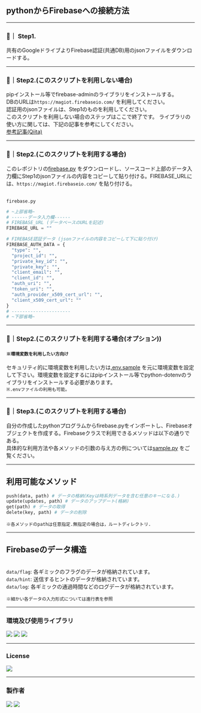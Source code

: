 ## pythonからFirebaseへの接続方法

---
### 📌｜ Step1.
共有のGoogleドライブよりFirebase認証(共通DB)用のjsonファイルをダウンロードする。

---
### 📌｜Step2.(このスクリプトを利用しない場合)
pipインストール等でfirebase-adminのライブラリをインストールする。
<br>DBのURLは`https://magiot.firebaseio.com/`
を利用してください。
<br>認証用のjsonファイルは、Step1のものを利用してください。
<br>このスクリプトを利用しない場合のステップはここで終了です。 ライブラリの使い方に関しては、下記の記事を参考にしてください。
<br>[参考記事(Qiita)](https://qiita.com/sai-san/items/24dbee74c5744033c330)

---
### 📌｜Step2.(このスクリプトを利用する場合)
このレポジトリの[firebase.py](https://github.com/broccolingual/firebase/blob/master/firebase.py)
をダウンロードし、ソースコード上部のデータ入力欄にStep1のjsonファイルの内容をコピーして貼り付ける。FIREBASE_URLには、`https://magiot.firebaseio.com/`
を貼り付ける。

<br>`firebase.py`
```python
# ~上部省略~
# ------データ入力欄------
# FIREBASE_URL (データベースのURLを記述)
FIREBASE_URL = ""

# FIREBASE認証データ (jsonファイルの内容をコピーして下に貼り付け)
FIREBASE_AUTH_DATA = {
  "type": "",
  "project_id": "",
  "private_key_id": "",
  "private_key": "",
  "client_email": "",
  "client_id": "",
  "auth_uri": "",
  "token_uri": "",
  "auth_provider_x509_cert_url": "",
  "client_x509_cert_url": ""
}
# ----------------------
# ~下部省略~
```

---
### 📌｜Step2.(このスクリプトを利用する場合(オプション))
#### `※環境変数を利用したい方向け`

セキュリティ的に環境変数を利用したい方は[.env.sample](https://github.com/broccolingual/firebase/blob/master/.env.sample)
を元に環境変数を設定して下さい。環境変数を設定するにはpipインストール等でpython-dotenvのライブラリをインストールする必要があります。
<br>`※.envファイルの利用も可能。`

---
### 📌｜Step3.(このスクリプトを利用する場合)
自分の作成したpythonプログラムからfirebase.pyをインポートし、Firebaseオブジェクトを作成する。Firebaseクラスで利用できるメソッドは以下の通りである。
<br>具体的な利用方法や各メソッドの引数の与え方の例については[sample.py](https://github.com/broccolingual/firebase/blob/master/sample.py)
をご覧ください。

---
## 利用可能なメソッド
```python
push(data, path) # データの格納(Keyは時系列データを含む任意のキーになる.)
update(updates, path) # データのアップデート(格納)
get(path) # データの取得
delete(key, path) # データの削除
```

`※各メソッドのpathは任意指定.無指定の場合は，ルートディレクトリ.`

---
## Firebaseのデータ構造
<br>`data/flag`: 各ギミックのフラグのデータが格納されています。
<br>`data/hint`: 送信するヒントのデータが格納されています。
<br>`data/log`: 各ギミックの通過時間などのログデータが格納されています。

`※細かい各データの入力形式については進行表を参照`

---
### 環境及び使用ライブラリ
<img src="https://img.shields.io/badge/Python-3.8.5-3776AB.svg?logo=python&style=for-the-badge&logoColor=white">
<img src="https://img.shields.io/badge/firebase--admin-4.4.0-FFCA28.svg?style=flat-square">
<img src="https://img.shields.io/badge/python--dotenv-4.4.0-430098.svg?style=flat-square">

---
### License
<img src="https://img.shields.io/badge/Lisence-MIT-ff7964.svg?style=for-the-badge">

---
### 製作者
<img src="https://img.shields.io/badge/Broccolingual-9acd32.svg?style=for-the-badge">
<img src="https://img.shields.io/badge/G--Mail-broccolingual@gmail.com-ffffff.svg?logo=gmail&style=flat-square">
